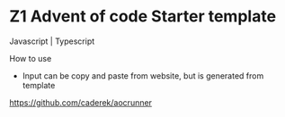 # Z1 Advent of code Starter template

Javascript | Typescript

How to use

- Input can be copy and paste from website, but is generated from template

https://github.com/caderek/aocrunner
